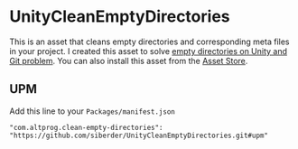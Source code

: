 UnityCleanEmptyDirectories
==========================

This is an asset that cleans empty directories and corresponding meta files in your project.
I created this asset to solve [empty directories on Unity and Git problem](http://altprog.com/en/2014/10/28/empty-folders-meta-files-unity-3d-and-git/).
You can also install this asset from the [Asset Store](http://u3d.as/content/alt-prog/clean-empty-directories). 

## UPM
Add this line to your `Packages/manifest.json`

```
"com.altprog.clean-empty-directories": "https://github.com/siberder/UnityCleanEmptyDirectories.git#upm"
```